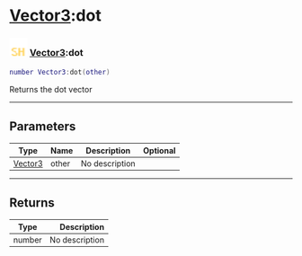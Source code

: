 # [Vector3](../vector3/README.md):dot

### <img src="../../.gitbook/assets/shared.png" width="32" height="32" /> [Vector3](../vector3/README.md):dot

```lua
number Vector3:dot(other)
```

Returns the dot vector<br>

-----------------
## Parameters

| Type   | Name | Description | Optional |
| ------ | ---- | ----------- | -------: |
| [Vector3](../vector3/README.md) | other | No description |   |

-----------------
## Returns

| Type   | Description |
| ------ | ----------: |
| number | No description |
